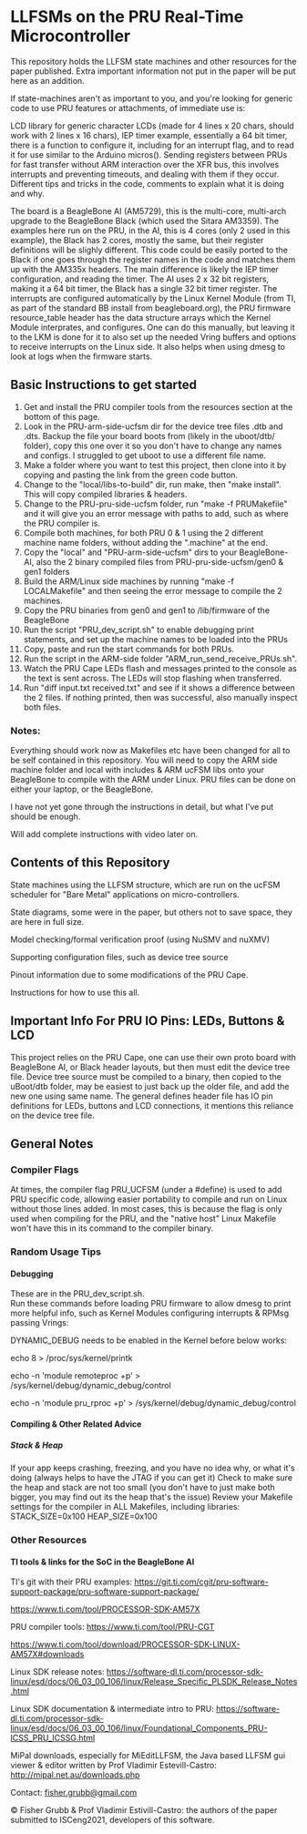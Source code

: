 # LLFSMs on the PRU Real-Time Microcontroller

This repository holds the LLFSM state machines and other resources for the paper published.
Extra important information not put in the paper will be put here as an addition.

If state-machines aren't as important to you, and you're looking for generic code to use PRU features or attachments, of immediate use is:

LCD library for generic character LCDs (made for 4 lines x 20 chars, should work with 2 lines x 16 chars), IEP timer example, essentially a 64 bit timer, there is a function to configure it, including for an interrupt flag, and to read it for use similar to the Arduino micros().  Sending registers between PRUs for fast transfer without ARM interaction over the XFR bus, this involves interrupts and preventing timeouts, and dealing with them if they occur.
Different tips and tricks in the code, comments to explain what it is doing and why.

The board is a BeagleBone AI (AM5729), this is the multi-core, multi-arch upgrade to the BeagleBone Black (which used the Sitara AM3359).
The examples here run on the PRU, in the AI, this is 4 cores (only 2 used in this example), the Black has 2 cores, mostly the same, but their register definitions will be slighly different.
This code could be easily ported to the Black if one goes through the register names in the code and matches them up with the AM335x headers.
The main difference is likely the IEP timer configuration, and reading the timer.  The AI uses 2 x 32 bit registers, making it a 64 bit timer, the Black has a single 32 bit timer register.
The interrupts are configured automatically by the Linux Kernel Module (from TI, as part of the standard BB install from beagleboard.org), the PRU firmware resource_table header has the data structure arrays which the Kernel Module interprates, and configures.  One can do this manually, but leaving it to the LKM is done for it to also set up the needed Vring buffers and options to receive interrupts on the Linux side.  It also helps when using dmesg to look at logs when the firmware starts.
## Basic Instructions to get started
1. Get and install the PRU compiler tools from the resources section at the bottom of this page.
2. Look in the PRU-arm-side-ucfsm dir for the device tree files .dtb and .dts.  Backup the file your board boots from (likely in the uboot/dtb/ folder), copy this one over it so you don't have to change any names and configs.  I struggled to get uboot to use a different file name.
3. Make a folder where you want to test this project, then clone into it by copying and pasting the link from the green code button.
4. Change to the "local/libs-to-build" dir, run make, then "make install".  This will copy compiled libraries & headers.
5. Change to the PRU-pru-side-ucfsm folder, run "make -f PRUMakefile" and it will give you an error message with paths to add, such as where the PRU compiler is.
6. Compile both machines, for both PRU 0 & 1 using the 2 different machine name folders, without adding the ".machine" at the end.
7. Copy the "local" and "PRU-arm-side-ucfsm" dirs to your BeagleBone-AI, also the 2 binary compiled files from PRU-pru-side-ucfsm/gen0 & gen1 folders
8. Build the ARM/Linux side machines by running "make -f LOCALMakefile" and then seeing the error message to compile the 2 machines.
9. Copy the PRU binaries from gen0 and gen1 to /lib/firmware of the BeagleBone
10. Run the script "PRU_dev_script.sh" to enable debugging print statements, and set up the machine names to be loaded into the PRUs
11. Copy, paste and run the start commands for both PRUs.
12. Run the script in the ARM-side folder "ARM_run_send_receive_PRUs.sh".
13. Watch the PRU Cape LEDs flash and messages printed to the console as the text is sent across.  The LEDs will stop flashing when transferred.
14. Run "diff input.txt received.txt" and see if it shows a difference between the 2 files. If nothing printed, then was successful, also manually inspect both files.

### Notes:
Everything should work now as Makefiles etc have been changed for all to be self contained in this repository.  You will need to copy the ARM side machine folder and local with includes & ARM ucFSM libs onto your BeagleBone to compile with the ARM under Linux.  PRU files can be done on either your laptop, or the BeagleBone.

I have not yet gone through the instructions in detail, but what I've put should be enough.

Will add complete instructions with video later on.

## Contents of this Repository
State machines using the LLFSM structure, which are run on the ucFSM scheduler for "Bare Metal" applications on micro-controllers.

State diagrams, some were in the paper, but others not to save space, they are here in full size.

Model checking/formal verification proof (using NuSMV and nuXMV)

Supporting configuration files, such as device tree source

Pinout information due to some modifications of the PRU Cape.

Instructions for how to use this all.

## Important Info For PRU IO Pins: LEDs, Buttons & LCD
This project relies on the PRU Cape, one can use their own proto board with BeagleBone AI, or Black header layouts, but then must edit the device tree file.
Device tree source must be compiled to a binary, then copied to the uBoot/dtb folder, may be easiest to just back up the older file, and add the new one using same name.
The general defines header file has IO pin definitions for LEDs, buttons and LCD connections, it mentions this reliance on the device tree file.

## General Notes
### Compiler Flags
At times, the compiler flag PRU_UCFSM (under a #define) is used to add PRU specific code, allowing easier portability to compile and run on Linux without those lines added.  In most cases, this is because the flag is only used when compiling for the PRU, and the "native host" Linux Makefile won't have this in its command to the compiler binary.

### Random Usage Tips
#### Debugging
These are in the PRU_dev_script.sh.  
Run these commands before loading PRU firmware to allow dmesg to print more helpful info, such as Kernel Modules configuring interrupts & RPMsg passing Vrings:

DYNAMIC_DEBUG needs to be enabled in the Kernel before below works:

echo 8 > /proc/sys/kernel/printk

echo -n 'module remoteproc +p' > /sys/kernel/debug/dynamic_debug/control

echo -n 'module pru_rproc +p' > /sys/kernel/debug/dynamic_debug/control

#### Compiling & Other Related Advice
##### Stack & Heap
If your app keeps crashing, freezing, and you have no idea why, or what it's doing (always helps to have the JTAG if you can get it)
Check to make sure the heap and stack are not too small (you don't have to just make both bigger, you may find out its the heap that's the issue)
Review your Makefile settings for the compiler in ALL Makefiles, including libraries:
STACK_SIZE=0x100
HEAP_SIZE=0x100

### Other Resources


#### TI tools & links for the SoC in the BeagleBone AI
TI's git with their PRU examples: https://git.ti.com/cgit/pru-software-support-package/pru-software-support-package/

https://www.ti.com/tool/PROCESSOR-SDK-AM57X

PRU compiler tools:
https://www.ti.com/tool/PRU-CGT

https://www.ti.com/tool/download/PROCESSOR-SDK-LINUX-AM57X#downloads

Linux SDK release notes:
https://software-dl.ti.com/processor-sdk-linux/esd/docs/06_03_00_106/linux/Release_Specific_PLSDK_Release_Notes.html

Linux SDK documentation & intermediate intro to PRU:
https://software-dl.ti.com/processor-sdk-linux/esd/docs/06_03_00_106/linux/Foundational_Components_PRU-ICSS_PRU_ICSSG.html

MiPal downloads, especially for MiEditLLFSM, the Java based LLFSM gui viewer & editor written by Prof Vladimir Estevill-Castro:
http://mipal.net.au/downloads.php

Contact: fisher.grubb@gmail.com

&copy; Fisher Grubb & Prof Vladimir Estivill-Castro: the authors of the paper submitted to ISCeng2021, developers of this software.
